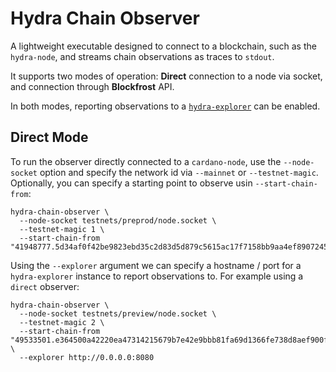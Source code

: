 # Hydra Chain Observer

A lightweight executable designed to connect to a blockchain, such as the `hydra-node`, and streams chain observations as traces to `stdout`.

It supports two modes of operation: **Direct** connection to a node via socket, and connection through **Blockfrost** API.

In both modes, reporting observations to a [`hydra-explorer`](https://github.com/cardano-scaling/hydra-explorer) can be enabled.

## Direct Mode

To run the observer directly connected to a `cardano-node`, use the `--node-socket` option and specify the network id via `--mainnet` or `--testnet-magic`. Optionally, you can specify a starting point to observe usin `--start-chain-from`:

``` shell
hydra-chain-observer \
  --node-socket testnets/preprod/node.socket \
  --testnet-magic 1 \
  --start-chain-from "41948777.5d34af0f42be9823ebd35c2d83d5d879c5615ac17f7158bb9aa4ef89072455a7"
```

Using the `--explorer` argument we can specify a hostname / port for a `hydra-explorer` instance to report observations to. For example using a `direct` observer:

``` shell
hydra-chain-observer \
  --node-socket testnets/preview/node.socket \
  --testnet-magic 2 \
  --start-chain-from "49533501.e364500a42220ea47314215679b7e42e9bbb81fa69d1366fe738d8aef900f7ee" \
  --explorer http://0.0.0.0:8080
```
